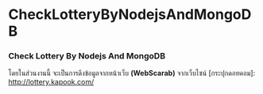# CheckLotteryByNodejsAndMongoDB
   ### Check Lottery By Nodejs And MongoDB 
   โดยในส่วนงานนี้ จะเป็นการดึงข้อมูลจากหน้าเว็บ **(WebScarab)** จากเว็บไซน์ [กระปุกดอทคอม]: http://lottery.kapook.com/ 
   
